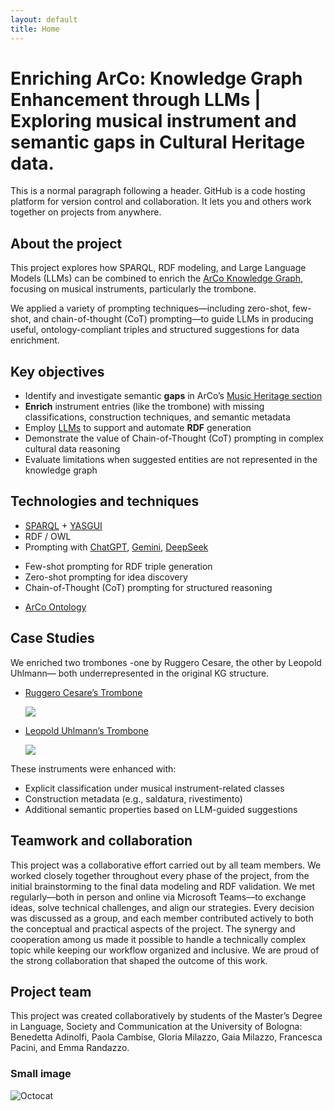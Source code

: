 ```yaml
---
layout: default
title: Home
---
```


# Enriching ArCo: Knowledge Graph Enhancement through LLMs | Exploring musical instrument and semantic gaps in Cultural Heritage data.


This is a normal paragraph following a header. GitHub is a code hosting platform for version control and collaboration. It lets you and others work together on projects from anywhere.

## About the project

This project explores how SPARQL, RDF modeling, and Large Language Models (LLMs) can be combined to enrich the [ArCo Knowledge Graph](https://dati.beniculturali.it/arco/), focusing on musical instruments, particularly the trombone.

We applied a variety of prompting techniques—including zero-shot, few-shot, and chain-of-thought (CoT) prompting—to guide LLMs in producing useful, ontology-compliant triples and structured suggestions for data enrichment.

## Key objectives 

* Identify and investigate semantic **gaps** in ArCo’s [Music Heritage section](https://dati.beniculturali.it/arco/resource/MusicHeritage)   
* **Enrich** instrument entries (like the trombone) with missing classifications, construction techniques, and semantic metadata   
* Employ [LLMs](https://en.wikipedia.org/wiki/Large_language_model) to support and automate **RDF** generation    
*	Demonstrate the value of Chain-of-Thought (CoT) prompting in complex cultural data reasoning      
*	Evaluate limitations when suggested entities are not represented in the knowledge graph   

## Technologies and techniques 

*	[SPARQL](https://dati.cultura.gov.it/sparql) + [YASGUI](https://yasgui.org/)
*	RDF / OWL
*	Prompting with [ChatGPT](https://chatgpt.com/g/g-8i7WASBxj-home), [Gemini](https://gemini.google.com/app?hl=it), [DeepSeek](https://www.deepseek.com/en)
   -	Few-shot prompting for RDF triple generation
   -	Zero-shot prompting for idea discovery
   -	Chain-of-Thought (CoT) prompting for structured reasoning
*	[ArCo Ontology](https://dati.beniculturali.it/lode/extract?lang=it&url=https://raw.githubusercontent.com/ICCD-MiBACT/ArCo/master/ArCo-release/ontologie/arco/arco.owl)

## Case Studies

We enriched two trombones -one by Ruggero Cesare, the other by Leopold Uhlmann— both underrepresented in the original KG structure.

* [Ruggero Cesare’s Trombone](https://dati.beniculturali.it/lodview-arco/resource/HistoricOrArtisticProperty/1500556869.html)

  ![](./assets/trombone_di_Ruggero_Cesare.png)
  
* [Leopold Uhlmann’s Trombone](https://dati.beniculturali.it/lodview-arco/resource/HistoricOrArtisticProperty/1500556890.html)
  
  ![](./assets/trombone_di_Uhlmann_Leopold.png)

These instruments were enhanced with:
*	Explicit classification under musical instrument-related classes
*	Construction metadata (e.g., saldatura, rivestimento)
*	Additional semantic properties based on LLM-guided suggestions

## Teamwork and collaboration

This project was a collaborative effort carried out by all team members. We worked closely together throughout every phase of the project, from the initial brainstorming to the final data modeling and RDF validation.
We met regularly—both in person and online via Microsoft Teams—to exchange ideas, solve technical challenges, and align our strategies. Every decision was discussed as a group, and each member contributed actively to both the conceptual and practical aspects of the project.
The synergy and cooperation among us made it possible to handle a technically complex topic while keeping our workflow organized and inclusive. We are proud of the strong collaboration that shaped the outcome of this work.

## Project team

This project was created collaboratively by students of the Master’s Degree in Language, Society and Communication at the University of Bologna: Benedetta Adinolfi, Paola Cambise, Gloria Milazzo, Gaia Milazzo, Francesca Pacini, and Emma Randazzo.



### Small image

![Octocat](https://github.githubassets.com/images/icons/emoji/octocat.png)

